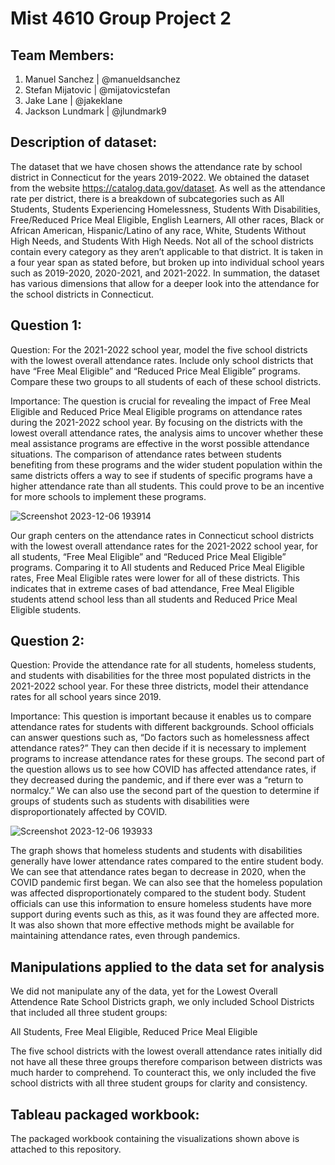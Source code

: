 # Mist 4610 Group Project 2

## Team Members:
1. Manuel Sanchez |  @manueldsanchez
2. Stefan Mijatovic |  @mijatovicstefan
3. Jake Lane |  @jakeklane
4. Jackson Lundmark |  @jlundmark9

## Description of dataset:
The dataset that we have chosen shows the attendance rate by school district in Connecticut for the years 2019-2022. We obtained the dataset from the website https://catalog.data.gov/dataset. As well as the attendance rate per district, there is a breakdown of subcategories such as All Students, Students Experiencing Homelessness, Students With Disabilities, Free/Reduced Price Meal Eligible, English Learners, All other races, Black or African American, Hispanic/Latino of any race, White, Students Without High Needs, and Students With High Needs. Not all of the school districts contain every category as they aren’t applicable to that district. It is taken in a four year span as stated before, but broken up into individual school years such as 2019-2020, 2020-2021, and 2021-2022. In summation, the dataset has various dimensions that allow for a deeper look into the attendance for the school districts in Connecticut.

## Question 1:
Question: For the 2021-2022 school year, model the five school districts with the lowest overall attendance rates. Include only school districts that have “Free Meal Eligible” and “Reduced Price Meal Eligible” programs. Compare these two groups to all students of each of these school districts. 

Importance:
The question is crucial for revealing the impact of Free Meal Eligible and Reduced Price Meal Eligible programs on attendance rates during the 2021-2022 school year. By focusing on the districts with the lowest overall attendance rates, the analysis aims to uncover whether these meal assistance programs are effective in the worst possible attendance situations. The comparison of attendance rates between students benefiting from these programs and the wider student population within the same districts offers a way to see if students of specific programs have a higher attendance rate than all students. This could prove to be an incentive for more schools to implement these programs.

![Screenshot 2023-12-06 193914](https://github.com/ManuelDSanchez/Group_ProjectSQL-2/assets/148248019/b4a50558-5212-45b5-bd91-869166d6d882)

Our graph centers on the attendance rates in Connecticut school districts with the lowest overall attendance rates for the 2021-2022 school year, for all students, “Free Meal Eligible” and “Reduced Price Meal Eligible” programs. Comparing it to All students and Reduced Price Meal Eligible rates, Free Meal Eligible rates were lower for all of these districts. This indicates that in extreme cases of bad attendance, Free Meal Eligible students attend school less than all students and Reduced Price Meal Eligible students. 

## Question 2:
Question: Provide the attendance rate for all students, homeless students, and students with disabilities for the three most populated districts in the 2021-2022 school year. For these three districts, model their attendance rates for all school years since 2019.

Importance:
This question is important because it enables us to compare attendance rates for students with different backgrounds. School officials can answer questions such as, “Do factors such as homelessness affect attendance rates?” They can then decide if it is necessary to implement programs to increase attendance rates for these groups. The second part of the question allows us to see how COVID has affected attendance rates, if they decreased during the pandemic, and if there ever was a “return to normalcy.” We can also use the second part of the question to determine if groups of students such as students with disabilities were disproportionately affected by COVID.

![Screenshot 2023-12-06 193933](https://github.com/ManuelDSanchez/Group_ProjectSQL-2/assets/148248019/f3ac195e-df7e-41f5-a270-fac74f1fa6cd)


The graph shows that homeless students and students with disabilities generally have lower attendance rates compared to the entire student body. We can see that attendance rates began to decrease in 2020, when the COVID pandemic first began. We can also see that the homeless population was affected disproportionately compared to the student body. Student officials can use this information to ensure homeless students have more support during events such as this, as it was found they are affected more. It was also shown that more effective methods might be available for maintaining attendance rates, even through pandemics. 

## Manipulations applied to the data set for analysis

We did not manipulate any of the data, yet for the Lowest Overall Attendence Rate School Districts graph, we only included School Districts that included all three student groups: 
	
  All Students, Free Meal Eligible, Reduced Price Meal Eligible
 
The five school districts with the lowest overall attendance rates initially did not have all these three groups therefore comparison between districts was much harder to comprehend. To counteract this, we only included the five school districts with all three student groups for clarity and consistency.

## Tableau packaged workbook:
The packaged workbook containing the visualizations shown above is attached to this repository.

